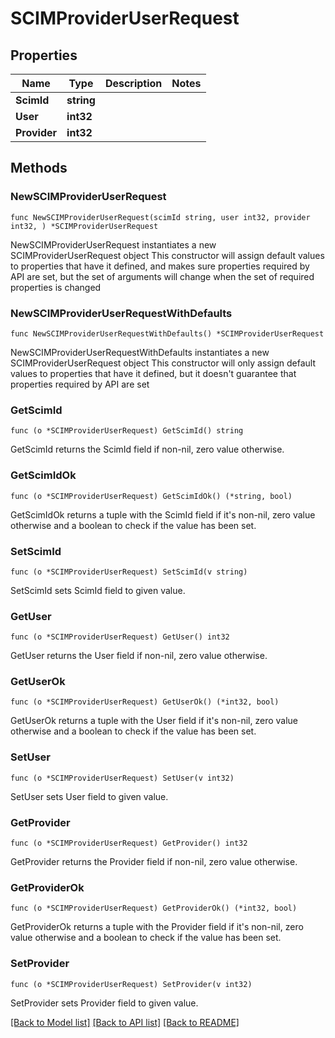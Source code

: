 # SCIMProviderUserRequest

## Properties

Name | Type | Description | Notes
------------ | ------------- | ------------- | -------------
**ScimId** | **string** |  | 
**User** | **int32** |  | 
**Provider** | **int32** |  | 

## Methods

### NewSCIMProviderUserRequest

`func NewSCIMProviderUserRequest(scimId string, user int32, provider int32, ) *SCIMProviderUserRequest`

NewSCIMProviderUserRequest instantiates a new SCIMProviderUserRequest object
This constructor will assign default values to properties that have it defined,
and makes sure properties required by API are set, but the set of arguments
will change when the set of required properties is changed

### NewSCIMProviderUserRequestWithDefaults

`func NewSCIMProviderUserRequestWithDefaults() *SCIMProviderUserRequest`

NewSCIMProviderUserRequestWithDefaults instantiates a new SCIMProviderUserRequest object
This constructor will only assign default values to properties that have it defined,
but it doesn't guarantee that properties required by API are set

### GetScimId

`func (o *SCIMProviderUserRequest) GetScimId() string`

GetScimId returns the ScimId field if non-nil, zero value otherwise.

### GetScimIdOk

`func (o *SCIMProviderUserRequest) GetScimIdOk() (*string, bool)`

GetScimIdOk returns a tuple with the ScimId field if it's non-nil, zero value otherwise
and a boolean to check if the value has been set.

### SetScimId

`func (o *SCIMProviderUserRequest) SetScimId(v string)`

SetScimId sets ScimId field to given value.


### GetUser

`func (o *SCIMProviderUserRequest) GetUser() int32`

GetUser returns the User field if non-nil, zero value otherwise.

### GetUserOk

`func (o *SCIMProviderUserRequest) GetUserOk() (*int32, bool)`

GetUserOk returns a tuple with the User field if it's non-nil, zero value otherwise
and a boolean to check if the value has been set.

### SetUser

`func (o *SCIMProviderUserRequest) SetUser(v int32)`

SetUser sets User field to given value.


### GetProvider

`func (o *SCIMProviderUserRequest) GetProvider() int32`

GetProvider returns the Provider field if non-nil, zero value otherwise.

### GetProviderOk

`func (o *SCIMProviderUserRequest) GetProviderOk() (*int32, bool)`

GetProviderOk returns a tuple with the Provider field if it's non-nil, zero value otherwise
and a boolean to check if the value has been set.

### SetProvider

`func (o *SCIMProviderUserRequest) SetProvider(v int32)`

SetProvider sets Provider field to given value.



[[Back to Model list]](../README.md#documentation-for-models) [[Back to API list]](../README.md#documentation-for-api-endpoints) [[Back to README]](../README.md)


